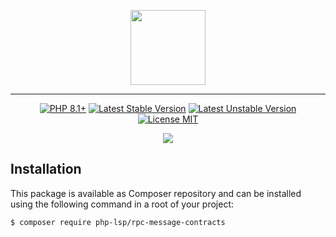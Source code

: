 <p align="center">
    <a href="https://github.com/php-lsp" target="_blank">
        <img src="https://avatars.githubusercontent.com/u/153323085?s=120" width="120">
    </a>
</p>

---

<p align="center">
    <a href="https://packagist.org/packages/php-lsp/rpc-message-contracts"><img src="https://poser.pugx.org/php-lsp/rpc-message-contracts/require/php?style=for-the-badge" alt="PHP 8.1+"></a>
    <a href="https://packagist.org/packages/php-lsp/rpc-message-contracts"><img src="https://poser.pugx.org/php-lsp/rpc-message-contracts/version?style=for-the-badge" alt="Latest Stable Version"></a>
    <a href="https://packagist.org/packages/php-lsp/rpc-message-contracts"><img src="https://poser.pugx.org/php-lsp/rpc-message-contracts/v/unstable?style=for-the-badge" alt="Latest Unstable Version"></a>
    <a href="https://raw.githubusercontent.com/php-lsp/rpc-message-contracts/blob/master/LICENSE"><img src="https://poser.pugx.org/php-lsp/rpc-message-contracts/license?style=for-the-badge" alt="License MIT"></a>
</p>
<p align="center">
    <a href="https://github.com/php-lsp/rpc-message-contracts/actions"><img src="https://github.com/php-lsp/rpc-message-contracts/workflows/tests/badge.svg"></a>
</p>

## Installation

This package is available as Composer repository and can be 
installed using the following command in a root of your project:

```sh
$ composer require php-lsp/rpc-message-contracts
```
